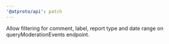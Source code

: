 ```yaml
---
'@atproto/api': patch
---
```


Allow filtering for comment, label, report type and date range on queryModerationEvents endpoint.
